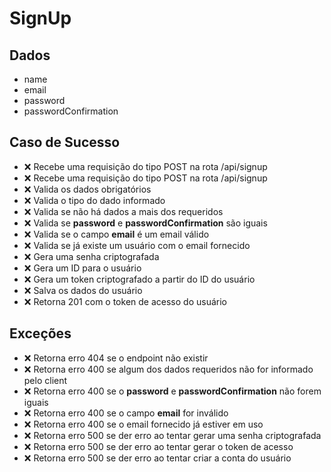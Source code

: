 # SignUp

## Dados
* name
* email
* password
* passwordConfirmation

## Caso de Sucesso

- ❌ Recebe uma requisição do tipo POST na rota /api/signup
- ❌ Recebe uma requisição do tipo POST na rota /api/signup
- ❌ Valida os dados obrigatórios
- ❌ Valida o tipo do dado informado
- ❌ Valida se não há dados a mais dos requeridos
- ❌ Valida se **password** e **passwordConfirmation** são iguais
- ❌ Valida se o campo **email** é um email válido
- ❌ Valida se já existe um usuário com o email fornecido
- ❌ Gera uma senha criptografada
- ❌ Gera um ID para o usuário
- ❌ Gera um token criptografado a partir do ID do usuário
- ❌ Salva os dados do usuário
- ❌ Retorna 201 com o token de acesso do usuário


## Exceções

- ❌ Retorna erro 404 se o endpoint não existir
- ❌ Retorna erro 400 se algum dos dados requeridos não for informado pelo client
- ❌ Retorna erro 400 se o **password** e **passwordConfirmation** não forem iguais
- ❌ Retorna erro 400 se o campo **email** for inválido
- ❌ Retorna erro 400 se o email fornecido já estiver em uso
- ❌ Retorna erro 500 se der erro ao tentar gerar uma senha criptografada
- ❌ Retorna erro 500 se der erro ao tentar gerar o token de acesso
- ❌ Retorna erro 500 se der erro ao tentar criar a conta do usuário



